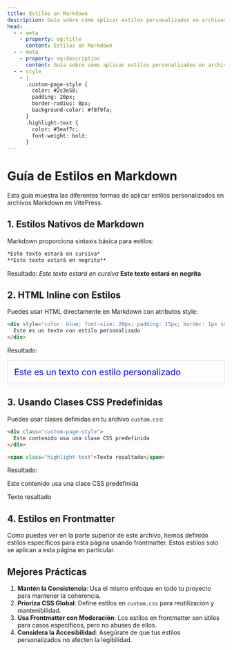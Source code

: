 ```yaml
---
title: Estilos en Markdown
description: Guía sobre cómo aplicar estilos personalizados en archivos Markdown
head:
  - - meta
    - property: og:title
      content: Estilos en Markdown
  - - meta
    - property: og:description
      content: Guía sobre cómo aplicar estilos personalizados en archivos Markdown
  - - style
    - |
      .custom-page-style {
        color: #2c3e50;
        padding: 20px;
        border-radius: 8px;
        background-color: #f8f9fa;
      }
      .highlight-text {
        color: #3eaf7c;
        font-weight: bold;
      }
---
```


# Guía de Estilos en Markdown

Esta guía muestra las diferentes formas de aplicar estilos personalizados en archivos Markdown en VitePress.

## 1. Estilos Nativos de Markdown

Markdown proporciona sintaxis básica para estilos:

```md
*Este texto estará en cursiva*
**Este texto estará en negrita**
```

Resultado:
*Este texto estará en cursiva*
**Este texto estará en negrita**

## 2. HTML Inline con Estilos

Puedes usar HTML directamente en Markdown con atributos style:

```md
<div style="color: blue; font-size: 20px; padding: 15px; border: 1px solid #ddd;">
  Este es un texto con estilo personalizado
</div>
```

Resultado:
<div style="color: blue; font-size: 20px; padding: 15px; border: 1px solid #ddd;">
  Este es un texto con estilo personalizado
</div>

## 3. Usando Clases CSS Predefinidas

Puedes usar clases definidas en tu archivo `custom.css`:

```md
<div class="custom-page-style">
  Este contenido usa una clase CSS predefinida
</div>

<span class="highlight-text">Texto resaltado</span>
```

Resultado:
<div class="custom-page-style">
  Este contenido usa una clase CSS predefinida
</div>

<span class="highlight-text">Texto resaltado</span>

## 4. Estilos en Frontmatter

Como puedes ver en la parte superior de este archivo, hemos definido estilos específicos para esta página usando frontmatter. Estos estilos solo se aplican a esta página en particular.

## Mejores Prácticas

1. **Mantén la Consistencia**: Usa el mismo enfoque en todo tu proyecto para mantener la coherencia.
2. **Prioriza CSS Global**: Define estilos en `custom.css` para reutilización y mantenibilidad.
3. **Usa Frontmatter con Moderación**: Los estilos en frontmatter son útiles para casos específicos, pero no abuses de ellos.
4. **Considera la Accesibilidad**: Asegúrate de que tus estilos personalizados no afecten la legibilidad.